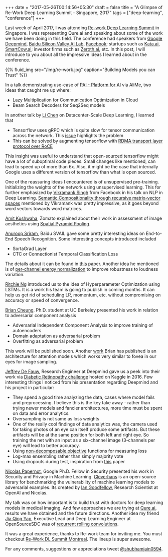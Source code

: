 +++
date = "2017-05-26T00:14:56+05:30"
draft = false
title = "A Glimpse of Re-Work Deep Learning Summit - Singapore, 2017"
tags = ["deep-learning", "conference"]
+++

Last week of April 2017, I was attending [Re-work Deep Learning Summit](https://re-work.co/events/deep-learning-summit-singapore-april-2017) in Singapore. I was representing Qure.ai and speaking about some of the work we have been doing in this field. The conference had speakers from [Google Deepmind](https://deepmind.com), [Baidu Silicon Valley AI Lab](http://research.baidu.com/silicon-valley-ai-lab/), [Facebook](http://facebook.com); startups such as [Kata.ai](http://www.kata.ai), [SmartCow.ai](http://www.smartcow.ai); investor firms such as [Zeroth.ai](https://www.zeroth.ai), etc. In this post, I will introduce to you about all the impressive ideas I learned about in the conference.

{{% fluid_img src="/img/re-work.jpg" caption="Building Models you can Trust" %}}

In a talk demonstrating use-case of [PAI - Platform for AI](https://intl.aliyun.com) via AliMe, two ideas that caught me up where:

- Lazy Multiplication for Communication Optimization in Cloud
- Beam Search Decoders for Seq2Seq models

In another talk by [Li Chen](https://www.linkedin.com/in/crischenli/) on Datacenter-Scale Deep Learning, I learned that

- Tensorflow uses gRPC which is quite slow for tensor communication across the network. This [issue](https://github.com/tensorflow/tensorflow/issues/6116) highlights the problem
- This can be solved by augmenting tensorflow with [RDMA transport layer protocol over RoCE](https://www.microsoft.com/en-us/research/wp-content/uploads/2016/11/rdma_sigcomm2016.pdf)

This insight was useful to understand that open-sourced tensorflow might have a lot of suboptimal code pieces. Small changes like mentioned, can lead to speed up of more than 6x. Also, it might be the case that internally Google uses a different version of tensorflow than what is open sourced.

One of the reassuring ideas I encountered is of unsupervised pre-training. Initializing the weights of the network using unsupervised learning. This for further emphasized by [Vikramank Singh](https://www.linkedin.com/in/vikramanksingh) from Facebook in his talk on NLP in Deep Learning. [Semantic Compositionality through recursive matrix-vector spaces](http://www.socher.org/index.php/Main/SemanticCompositionalityThroughRecursiveMatrix-VectorSpaces) mentioned by Vikramank was pretty impressive, as it goes beyond word vectors towards word matrices.

[Amit Kushwaha](https://www.linkedin.com/in/yardstick17/), Zomato explained about their work in assessment of image aesthetics using [Spatial Pyramid Pooling](https://arxiv.org/abs/1406.4729).

[Anuroop Sriram](https://www.linkedin.com/in/anuroopsriram/), Baidu SVAIL gave some pretty interesting ideas on End-to-End Speech Recognition. Some interesting concepts introduced included

- SortaGrad Layer
- CTC or Connectionist Temporal Classification Loss

The details about it can be found in [this](https://arxiv.org/pdf/1512.02595.pdf) paper. Another idea he mentioned is of [per-channel energy normalization](https://arxiv.org/pdf/1607.05666.pdf) to improve robustness to loudness variation.

[Ritchie Ng](http://www.ritchieng.com) introduced us to the idea of Hyperparameter Optimization using LSTMs. It is a work his team is going to publish in coming months. It can help us get rid of scheduling LR, momentum, etc. without compromising on accuracy or speed of convergence.

[Brian Cheung](https://www.linkedin.com/in/brian-cheung-79480779/), Ph.D. student at UC Berkeley presented his work in relation to adversarial component analysis

- Adversarial Independent Component Analysis to improve training of autoencoders
- Domain adaptation as adversarial problem
- Overfitting as adversarial problem

This work will be published soon. Another [work](https://arxiv.org/abs/1611.09430) Brian has published is an architecture for attention models which works very similar to fovea in our eyes for image sampling.

[Jeffrey De Fauw](https://www.linkedin.com/in/jeffreydf/), Research Engineer at Deepmind gave us a peek into their work via [Diabetic Retinopathy challenge](https://www.kaggle.com/c/diabetic-retinopathy-detection) hosted on Kaggle in 2016. Few interesting things I noticed from his presentation regarding Deepmind and his project in particular:

- They spend a good time analyzing the data, cases where model fails and preprocessing. I believe this is the key take away - rather than trying newer models and fancier architectures, more time must be spent on data and error analytics.
- Oversampling is not same as loss weights
- One of the really cool findings of data analytics was, the camera used for taking photos of an eye can itself produce some artifacts. But these artifacts will be at the same position for both left and right eye. So training the net with an input as a six-channel image (3-channels per eye) will lead to better accuracy.
- Using [non-decomposable objective](https://arxiv.org/abs/1608.04802) functions for measuring loss
- Log-max ensembling rather than simply majority vote
- Using dropouts during test, inspiration from [this](http://biorxiv.org/content/early/2016/10/28/084210) paper

[Nicolas Papernot](https://papernot.fr), Google Ph.D. Fellow in Security presented his work in Security and Privacy in Machine Learning. [Cleverhans](http://www.cleverhans.io/about/) is an open-source library for benchmarking the vulnerability of machine learning models to adversarial examples. Its created by [Ian Goodfellow](http://www.iangoodfellow.com), Research Scientist at OpenAI and Nicolas.

My talk was on how important is to build trust with doctors for deep learning models in medical imaging. And few approaches we are trying at [Qure.ai](www.qure.ai), results we have obtained and the future directions. Another idea my friend [Jia Qing Yap](https://www.linkedin.com/in/yapjiaqing/), Executive Lead and Deep Learning Engineer at OpenSourceSDC was of [recurrent rolling convolutions](https://arxiv.org/abs/1704.05776).

It was a great experience, thanks to Re-work team for inviting me. You must checkout [Re-Work DL Summit Montreal](https://re-work.co/events/deep-learning-summit-montreal-canada-track1-2017). The lineup is super awesome.

For any comments, suggestions or appreciations tweet [@shubhamjain0594](https://twitter.com/shubhamjain0594).
